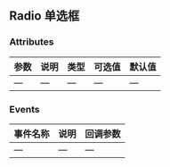 ## Radio 单选框

### Attributes

| 参数      | 说明    | 类型      | 可选值       | 默认值   |
|---------- |-------- |---------- |-------------  |-------- |
| —  | —    | —   | — | — |

### Events

| 事件名称      | 说明    | 回调参数      |
|---------- |-------- |---------- |
| —  | —    | — |
